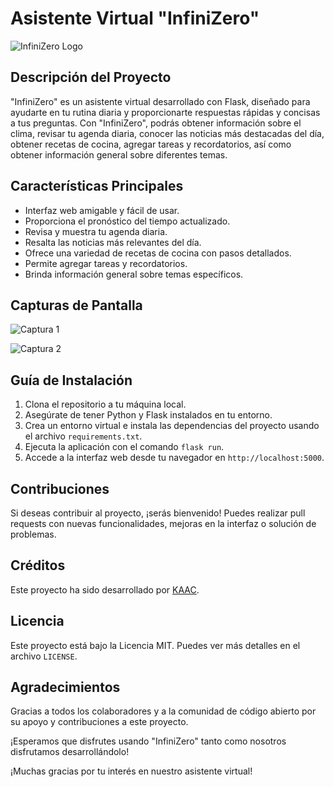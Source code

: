 # Asistente Virtual "InfiniZero"

![InfiniZero Logo](logo.png)

## Descripción del Proyecto

"InfiniZero" es un asistente virtual desarrollado con Flask, diseñado para ayudarte en tu rutina diaria y proporcionarte respuestas rápidas y concisas a tus preguntas. Con "InfiniZero", podrás obtener información sobre el clima, revisar tu agenda diaria, conocer las noticias más destacadas del día, obtener recetas de cocina, agregar tareas y recordatorios, así como obtener información general sobre diferentes temas.

## Características Principales

- Interfaz web amigable y fácil de usar.
- Proporciona el pronóstico del tiempo actualizado.
- Revisa y muestra tu agenda diaria.
- Resalta las noticias más relevantes del día.
- Ofrece una variedad de recetas de cocina con pasos detallados.
- Permite agregar tareas y recordatorios.
- Brinda información general sobre temas específicos.

## Capturas de Pantalla

![Captura 1](screenshot1.png)

![Captura 2](screenshot2.png)

## Guía de Instalación

1. Clona el repositorio a tu máquina local.
2. Asegúrate de tener Python y Flask instalados en tu entorno.
3. Crea un entorno virtual e instala las dependencias del proyecto usando el archivo `requirements.txt`.
4. Ejecuta la aplicación con el comando `flask run`.
5. Accede a la interfaz web desde tu navegador en `http://localhost:5000`.

## Contribuciones

Si deseas contribuir al proyecto, ¡serás bienvenido! Puedes realizar pull requests con nuevas funcionalidades, mejoras en la interfaz o solución de problemas.

## Créditos

Este proyecto ha sido desarrollado por [KAAC](https://github.com/kaac0128).

## Licencia

Este proyecto está bajo la Licencia MIT. Puedes ver más detalles en el archivo `LICENSE`.

## Agradecimientos

Gracias a todos los colaboradores y a la comunidad de código abierto por su apoyo y contribuciones a este proyecto.

¡Esperamos que disfrutes usando "InfiniZero" tanto como nosotros disfrutamos desarrollándolo!

¡Muchas gracias por tu interés en nuestro asistente virtual!